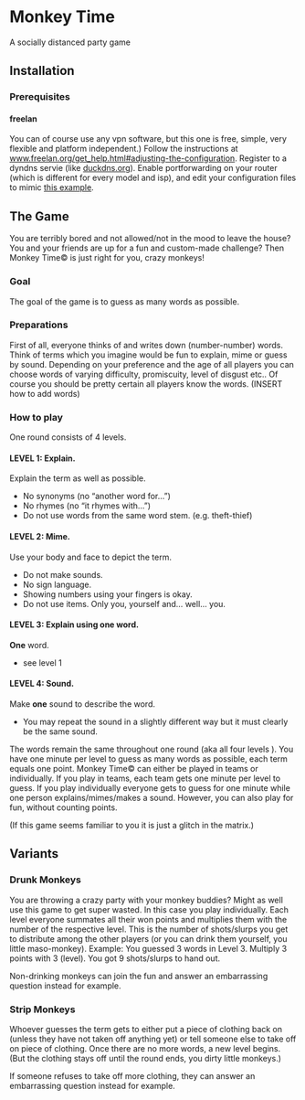 # Monkey Time
A socially distanced party game

## Installation
### Prerequisites
#### freelan
You can of course use any vpn software, but this one is free, simple, very flexible and platform independent.)
Follow the instructions at www.freelan.org/get_help.html#adjusting-the-configuration.
Register to a dyndns servie (like [duckdns.org](https://www.duckdns.org)). 
Enable portforwarding on your router (which is different for every model and isp), and edit your configuration files to mimic [this example](www.freelan.org/configuration_examples.html).

## The Game
You are terribly bored and not allowed/not in the mood to leave the house? You and your friends are up for a fun and custom-made challenge? Then Monkey Time© is just right for you, crazy monkeys!

### Goal
The goal of the game is to guess as many words as possible.

### Preparations
First of all, everyone thinks of and writes down (number-number) words. Think of terms which you imagine would be fun to explain, mime or guess by sound. Depending on your preference and the age of all players you can choose words of varying difficulty, promiscuity, level of disgust etc.. Of course you should be pretty certain all players know the words.
(INSERT how to add words)

### How to play
One round consists of 4 levels. 

#### LEVEL 1: Explain.
Explain the term as well as possible.
* No synonyms (no “another word for…”)
* No rhymes (no “it rhymes with…”)
* Do not use words from the same word stem. (e.g. theft-thief)

#### LEVEL 2: Mime.
Use your body and face to depict the term.
* Do not make sounds.
* No sign language.
* Showing numbers using your fingers is okay.
* Do not use items. Only you, yourself and… well… you.

#### LEVEL 3: Explain using one word.
**One** word.
* see level 1

#### LEVEL 4: Sound.
Make **one** sound to describe the word.
* You may repeat the sound in a slightly different way but it must clearly be the same sound.

The words remain the same throughout one round (aka all four levels ). You have one minute per level to guess as many words as possible, each term equals one point. 
Monkey Time©  can either be played in teams or individually. If you play in teams, each team gets one minute per level to guess. If you play individually everyone gets to guess for one minute while one person explains/mimes/makes a sound.
However, you can also play for fun, without counting points.

(If this game seems familiar to you it is just a glitch in the matrix.)

## Variants

### Drunk Monkeys
You are throwing a crazy party with your monkey buddies? Might as well use this game to get super wasted. In this case you play individually. Each level everyone summates all their won points and multiplies them with the number of the respective level. This is the number of shots/slurps you get to distribute among the other players (or you can drink them yourself, you little maso-monkey).
Example: You guessed 3 words in Level 3. Multiply 3 points with 3 (level). You got 9 shots/slurps to hand out.

Non-drinking monkeys can join the fun and answer an embarrassing question instead for example.

### Strip Monkeys
Whoever guesses the term gets to either put a piece of clothing back on (unless they have not taken off anything yet) or tell someone else to take off on piece of clothing.
Once there are no more words, a new level begins. (But the clothing stays off until the round ends, you dirty little monkeys.)

If someone refuses to take off more clothing, they can answer an embarrassing question instead for example.
